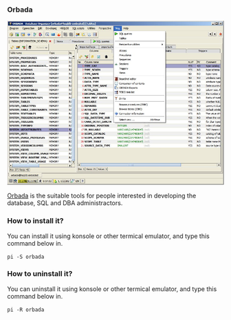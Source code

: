 ### Orbada
![Image courtesy of orbada official page](/public/Images/orbada.png)

[Orbada](https://orbada.sourceforge.io/) is the suitable tools for people interested in developing the  database, SQL and DBA administractors.

### How to install it?
You can install it using konsole or other termical emulator, and type this command below in.
```
pi -S orbada
```

### How to uninstall it?
You can uninstall it using konsole or other termical emulator, and type this command below in.
```
pi -R orbada
```